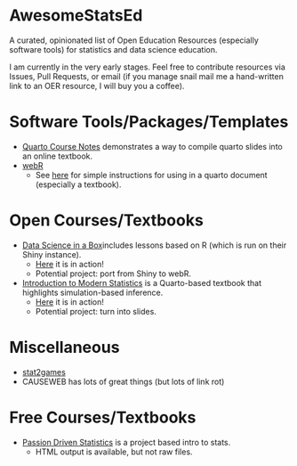 # AwesomeStatsEd

A curated, opinionated list of Open Education Resources (especially software tools) for statistics and data science education. 

I am currently in the very early stages. Feel free to contribute resources via Issues, Pull Requests, or email (if you manage snail mail me a hand-written link to an OER resource, I will buy you a coffee).

# Software Tools/Packages/Templates

- [Quarto Course Notes](httpe://github.com/DB7-CourseNotes/QuorseNotes) demonstrates a way to compile quarto slides into an online textbook.
- [webR](https://docs.r-wasm.org/webr/latest/)
    - See [here](https://html-preview.github.io/?url=https://github.com/nrennie/teaching-with-webR/blob/main/index.html#/adding-webr-to-teaching-materials-1) for simple instructions for using in a quarto document (especially a textbook).

# Open Courses/Textbooks

-  [Data Science in a Box](https://github.com/tidyverse/datascience-box/tree/main)includes lessons based on R (which is run on their Shiny instance).
    - [Here](https://datasciencebox.org/) it is in action!
    - Potential project: port from Shiny to webR.
- [Introduction to Modern Statistics](https://github.com/OpenIntroStat/ims) is a Quarto-based textbook that highlights simulation-based inference.
    - [Here](https://openintro-ims.netlify.app/) it is in action!
    - Potential project: turn into slides.
 
# Miscellaneous

- [stat2games](https://stat2games.sites.grinnell.edu/)
- CAUSEWEB has lots of great things (but lots of link rot)

# Free Courses/Textbooks

- [Passion Driven Statistics](https://ldierker1.github.io/passiondrivenstatistics/) is a project based intro to stats.
    - HTML output is available, but not raw files.

